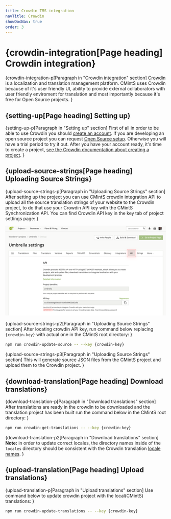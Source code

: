```yaml
---
title: Crowdin TMS integration
navTitle: Crowdin
showDocNav: true
order: 3
---
```


# {crowdin-integration[Page heading] Crowdin integration}

{crowdin-integration-p[Paragraph in "Crowdin integration" section]
<a href="https://crowdin.com/" target="_blank">Crowdin</a> is a localization and
translation management platform. CMintS uses Crowdin because of it's user
friendly UI, ability to provide external collaborators with user friendly
enviroment for translation and most importantly because it's free for Open
Source projects.
}

## {setting-up[Page heading] Setting up}

{setting-up-p[Paragraph in "Setting up" section]
First of all in order to be able to use Crowdin you should [create an
account](https://crowdin.com/join). If you are developing an open source project
you can request [Open Source
setup](https://crowdin.com/page/open-source-project-setup-request). Otherwise
you will have a trial period to try it out. After you have your account ready,
it's time to create a project, [see the Crowdin documentation about creating a
project](https://support.crowdin.com/creating-project/).
}

## {upload-source-strings[Page heading] Uploading Source Strings}

{upload-source-strings-p[Paragraph in "Uploading Source Strings" section]
After setting up the project you can use CMintS crowdin integration API to
upload all the source translation strings of your website to the Crowdin
project, to do that use your Crowdin API key with the CMintS Synchronization
API. You can find Crowdin API key in the  key tab of project settings page:
}

![Crowdin api location](/images/crowdin-key.png)

{upload-source-strings-p2[Paragraph in "Uploading Source Strings" section]
After locating crowdin API key, run command below replacing `{crowdin-key}` with
actual one in the CMintS root directory:
}

```bash
npm run crowdin-update-source -- --key {crowdin-key}
```

{upload-source-strings-p3[Paragraph in "Uploading Source Strings" section]
This will generate source JSON files from the CMintS project and upload them to
the Crowdin project.
}

## {download-translation[Page heading] Download translations}

{download-translation-p[Paragraph in "Download translations" section]
After translations are ready in the crowdin to be downloaded and the translation
project has been built run the command below in the CMintS root directory:
}

```bash
npm run crowdin-get-translations -- --key {crowdin-key}
```

{download-translation-p2[Paragraph in "Download translations" section]
**Note:** in order to update correct locales, the directory names inside of the
`locales` directory should be consistent with the Crowdin translation [locale
names](https://support.crowdin.com/api/language-codes/).
}

## {upload-translation[Page heading] Upload translations}

{upload-translation-p[Paragraph in "Upload translations" section]
Use command below to update crowdin project with the local(CMintS) translations:
}

```bash
npm run crowdin-update-translations -- --key {crowdin-key}
```
